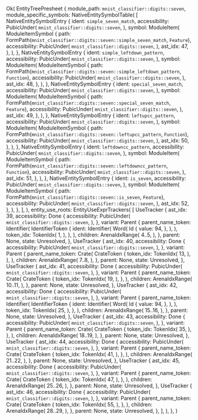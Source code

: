 Ok(
    EntityTreePresheet {
        module_path: `mnist_classifier::digits::seven`,
        module_specific_symbols: NativeEntitySymbolTable(
            [
                NativeEntitySymbolEntry {
                    ident: `simple_seven_match`,
                    accessibility: PubicUnder(
                        `mnist_classifier::digits::seven`,
                    ),
                    symbol: ModuleItem(
                        ModuleItemSymbol {
                            path: FormPath(`mnist_classifier::digits::seven::simple_seven_match`, `Feature`),
                            accessibility: PubicUnder(
                                `mnist_classifier::digits::seven`,
                            ),
                            ast_idx: 47,
                        },
                    ),
                },
                NativeEntitySymbolEntry {
                    ident: `simple_leftdown_pattern`,
                    accessibility: PubicUnder(
                        `mnist_classifier::digits::seven`,
                    ),
                    symbol: ModuleItem(
                        ModuleItemSymbol {
                            path: FormPath(`mnist_classifier::digits::seven::simple_leftdown_pattern`, `Function`),
                            accessibility: PubicUnder(
                                `mnist_classifier::digits::seven`,
                            ),
                            ast_idx: 48,
                        },
                    ),
                },
                NativeEntitySymbolEntry {
                    ident: `special_seven_match`,
                    accessibility: PubicUnder(
                        `mnist_classifier::digits::seven`,
                    ),
                    symbol: ModuleItem(
                        ModuleItemSymbol {
                            path: FormPath(`mnist_classifier::digits::seven::special_seven_match`, `Feature`),
                            accessibility: PubicUnder(
                                `mnist_classifier::digits::seven`,
                            ),
                            ast_idx: 49,
                        },
                    ),
                },
                NativeEntitySymbolEntry {
                    ident: `leftupcc_pattern`,
                    accessibility: PubicUnder(
                        `mnist_classifier::digits::seven`,
                    ),
                    symbol: ModuleItem(
                        ModuleItemSymbol {
                            path: FormPath(`mnist_classifier::digits::seven::leftupcc_pattern`, `Function`),
                            accessibility: PubicUnder(
                                `mnist_classifier::digits::seven`,
                            ),
                            ast_idx: 50,
                        },
                    ),
                },
                NativeEntitySymbolEntry {
                    ident: `leftdowncc_pattern`,
                    accessibility: PubicUnder(
                        `mnist_classifier::digits::seven`,
                    ),
                    symbol: ModuleItem(
                        ModuleItemSymbol {
                            path: FormPath(`mnist_classifier::digits::seven::leftdowncc_pattern`, `Function`),
                            accessibility: PubicUnder(
                                `mnist_classifier::digits::seven`,
                            ),
                            ast_idx: 51,
                        },
                    ),
                },
                NativeEntitySymbolEntry {
                    ident: `is_seven`,
                    accessibility: PubicUnder(
                        `mnist_classifier::digits::seven`,
                    ),
                    symbol: ModuleItem(
                        ModuleItemSymbol {
                            path: FormPath(`mnist_classifier::digits::seven::is_seven`, `Feature`),
                            accessibility: PubicUnder(
                                `mnist_classifier::digits::seven`,
                            ),
                            ast_idx: 52,
                        },
                    ),
                },
            ],
        ),
        entity_use_roots: EntityUseExprTrackers(
            [
                UseTracker {
                    ast_idx: 39,
                    accessibility: Done {
                        accessibility: PubicUnder(
                            `mnist_classifier::digits::seven`,
                        ),
                    },
                    variant: Parent {
                        parent_name_token: Identifier(
                            IdentifierToken {
                                ident: Identifier(
                                    Word(
                                        Id {
                                            value: 94,
                                        },
                                    ),
                                ),
                                token_idx: TokenIdx(
                                    1,
                                ),
                            },
                        ),
                        children: ArenaIdxRange(
                            4..5,
                        ),
                    },
                    parent: None,
                    state: Unresolved,
                },
                UseTracker {
                    ast_idx: 40,
                    accessibility: Done {
                        accessibility: PubicUnder(
                            `mnist_classifier::digits::seven`,
                        ),
                    },
                    variant: Parent {
                        parent_name_token: Crate(
                            CrateToken {
                                token_idx: TokenIdx(
                                    13,
                                ),
                            },
                        ),
                        children: ArenaIdxRange(
                            7..8,
                        ),
                    },
                    parent: None,
                    state: Unresolved,
                },
                UseTracker {
                    ast_idx: 41,
                    accessibility: Done {
                        accessibility: PubicUnder(
                            `mnist_classifier::digits::seven`,
                        ),
                    },
                    variant: Parent {
                        parent_name_token: Crate(
                            CrateToken {
                                token_idx: TokenIdx(
                                    19,
                                ),
                            },
                        ),
                        children: ArenaIdxRange(
                            10..11,
                        ),
                    },
                    parent: None,
                    state: Unresolved,
                },
                UseTracker {
                    ast_idx: 42,
                    accessibility: Done {
                        accessibility: PubicUnder(
                            `mnist_classifier::digits::seven`,
                        ),
                    },
                    variant: Parent {
                        parent_name_token: Identifier(
                            IdentifierToken {
                                ident: Identifier(
                                    Word(
                                        Id {
                                            value: 94,
                                        },
                                    ),
                                ),
                                token_idx: TokenIdx(
                                    25,
                                ),
                            },
                        ),
                        children: ArenaIdxRange(
                            15..16,
                        ),
                    },
                    parent: None,
                    state: Unresolved,
                },
                UseTracker {
                    ast_idx: 43,
                    accessibility: Done {
                        accessibility: PubicUnder(
                            `mnist_classifier::digits::seven`,
                        ),
                    },
                    variant: Parent {
                        parent_name_token: Crate(
                            CrateToken {
                                token_idx: TokenIdx(
                                    35,
                                ),
                            },
                        ),
                        children: ArenaIdxRange(
                            18..19,
                        ),
                    },
                    parent: None,
                    state: Unresolved,
                },
                UseTracker {
                    ast_idx: 44,
                    accessibility: Done {
                        accessibility: PubicUnder(
                            `mnist_classifier::digits::seven`,
                        ),
                    },
                    variant: Parent {
                        parent_name_token: Crate(
                            CrateToken {
                                token_idx: TokenIdx(
                                    41,
                                ),
                            },
                        ),
                        children: ArenaIdxRange(
                            21..22,
                        ),
                    },
                    parent: None,
                    state: Unresolved,
                },
                UseTracker {
                    ast_idx: 45,
                    accessibility: Done {
                        accessibility: PubicUnder(
                            `mnist_classifier::digits::seven`,
                        ),
                    },
                    variant: Parent {
                        parent_name_token: Crate(
                            CrateToken {
                                token_idx: TokenIdx(
                                    47,
                                ),
                            },
                        ),
                        children: ArenaIdxRange(
                            25..26,
                        ),
                    },
                    parent: None,
                    state: Unresolved,
                },
                UseTracker {
                    ast_idx: 46,
                    accessibility: Done {
                        accessibility: PubicUnder(
                            `mnist_classifier::digits::seven`,
                        ),
                    },
                    variant: Parent {
                        parent_name_token: Crate(
                            CrateToken {
                                token_idx: TokenIdx(
                                    55,
                                ),
                            },
                        ),
                        children: ArenaIdxRange(
                            28..29,
                        ),
                    },
                    parent: None,
                    state: Unresolved,
                },
            ],
        ),
    },
)